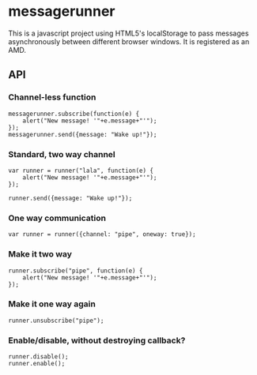 messagerunner
=============

This is a javascript project using HTML5's localStorage to pass messages asynchronously between different browser windows. It is registered as an AMD.

## API

### Channel-less function
	messagerunner.subscribe(function(e) { 
		alert("New message! '"+e.message+"'");
	});
	messagerunner.send({message: "Wake up!"});

### Standard, two way channel
	var runner = runner("lala", function(e) { 
		alert("New message! '"+e.message+"'");
	});
	
	runner.send({message: "Wake up!"});

### One way communication
	var runner = runner({channel: "pipe", oneway: true});

### Make it two way
	runner.subscribe("pipe", function(e) { 
		alert("New message! '"+e.message+"'");
	});

### Make it one way again
	runner.unsubscribe("pipe");

### Enable/disable, without destroying callback?
	runner.disable();
	runner.enable();

